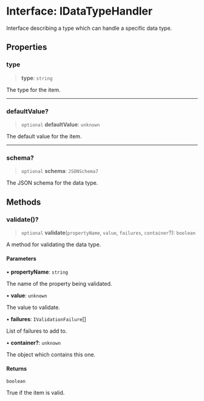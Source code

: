 # Interface: IDataTypeHandler

Interface describing a type which can handle a specific data type.

## Properties

### type

> **type**: `string`

The type for the item.

***

### defaultValue?

> `optional` **defaultValue**: `unknown`

The default value for the item.

***

### schema?

> `optional` **schema**: `JSONSchema7`

The JSON schema for the data type.

## Methods

### validate()?

> `optional` **validate**(`propertyName`, `value`, `failures`, `container`?): `boolean`

A method for validating the data type.

#### Parameters

• **propertyName**: `string`

The name of the property being validated.

• **value**: `unknown`

The value to validate.

• **failures**: `IValidationFailure`[]

List of failures to add to.

• **container?**: `unknown`

The object which contains this one.

#### Returns

`boolean`

True if the item is valid.
